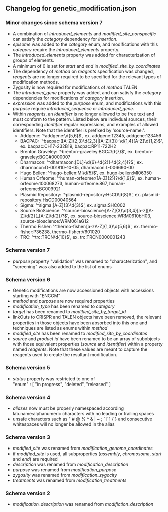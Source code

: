 ## Changelog for genetic_modification.json

### Minor changes since schema version 7

* A combination of *introduced_elements* and *modified_site_nonspecific* can satisfy the *category* dependency for *insertion*.
* *episome* was added to the *category* enum, and modifications with this *category* require the *introduced_elements* property.
* The *introduced_elements* property was added for characterization of groups of elements.
* A minimum of 0 is set for *start* and *end* in *modified_site_by_coordinates*
* The dependency of *method* on *reagents* specification was changed, *reagents* are no longer required to be specified for the relevant types of modification methods.
* Zygosity is now required for modifications of *method* TALEN
* The *introduced_gene* property was added, and can satisfy the *category* dependencies for modifications of *category* insertion.
* *expression* was added to the *purpose* enum, and modifications with this *purpose* require *introduced_sequence* or *introduced_gene*.
* Within *reagents*, an *identifier* is no longer allowed to be free text and must conform to the pattern. Listed below are indivdual sources, their corresponding *identifier* regular expressions, and examples of allowed identifiers. Note that the
identifier is prefixed by 'source-name:'.
  * Addgene: '^addgene:\\d{5,6}$', ex. addgene:12345, addgene:123456
  * BACPAC: '^bacpac:([A-Z]{2,3}\\d{2,3}|[A-Z]{3})-\\d{1,4}[A-Z]\\d{1,2}$', ex. bacpac:CH17-232B19, bacpac:RP11-722H2
  * Brenton Graveley: '^brenton-graveley:BGC#\\d{7}$', ex. brenton-graveley:BGC#0000007
  * Dharmacon: '^dharmacon:[DL]-\\d{6}-\\d{2}(-\\d{2,4})?$', ex. dharmacon:D-001810-10-05, dharmacon:L-006690-00
  * Hugo Bellen: '^hugo-bellen:MI\\d{5}$', ex. hugo-bellen:MI06350
  * Human Orfeome: '^human-orfeome:([A-Z]{2})?\\d{1,9}$', ex. human-orfeome:100068273, human-orfeome:867, human-orfeome:BC009921
  * Plasmid Repository: '^plasmid-repository:HsCD\\d{8}$', ex. plasmid-repository:HsCD00040564
  * Sigma: '^sigma:[A-Z]{3}\\d{3}$', ex. sigma:SHC002
  * Source BioScience: '^source-bioscience:[A-Z]{3}\\d{3,4}[a-z][A-Z]\\d{2}(\_[A-Z]\\d{2})?$', ex. source-bioscience:WRM0610bH03, source-bioscience:WRM061aG12
  * Thermo Fisher: '^thermo-fisher:[a-zA-Z]{1,3}\\d{5,6}$', ex. thermo-fisher:P36238, thermo-fisher:V601020
  * TRC: '^trc:TRCN\\d{10}$', ex. trc:TRCN0000001243

### Schema version 7

* *purpose* property "validation" was renamed to "characterization", and "screening" was also added to the list of enums

### Schema version 6

* Genetic modifications are now accessioned objects with accessions starting with "ENCGM"
* *method* and *purpose* are now required properties
* *modification_type* has been renamed to *category*
* *target* has been renamed to *modified_site_by_target_id*
* linkOuts to CRISPR and TALEN objects have been removed, the relevant properties in those objects have been absorbed into this one and techniques are listed as enums within *method*
* *modified_site* has been renamed to *modified_site_by_coordinates*
* *source* and *product id* have been renamed to be an array of subobjects with those equivalent properties (*source* and *identifier*) within a property named *reagents*. Note that these values are meant to capture the reagents used to create the resultant modification.

### Schema version 5

* *status* property was restricted to one of  
    "enum" : [
        "in progress",
        "deleted",
        "released"
    ]

### Schema version 4

* *aliases* now must be properly namespaced according lab.name:alphanumeric characters with no leading or trailing spaces
* unsafe characters such as " # @ % ^ & | ~ ; ` [ ] { } and consecutive whitespaces will no longer be allowed in the alias

### Schema version 3

* *modified_site* was renamed from *modification_genome_coordinates*
* if *modified_site* is used, all subproperties (*assembly*, *chromosome*, *start* and *end*) are required
* *description* was renamed from *modification_description*
* *purpose* was renamed from *modification_purpose*
* *zygosity* was renamed from *modification_zygocity*
* *treatments* was renamed from *modification_treatments*

### Schema version 2

* *modification_description* was renamed from *modifiction_description*
